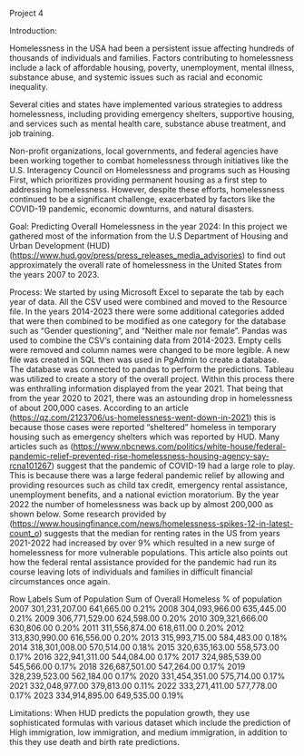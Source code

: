 Project 4 




Introduction:

Homelessness in the USA had been a persistent issue affecting hundreds of thousands of individuals and families. Factors contributing to homelessness include a lack of affordable housing, poverty, unemployment, mental illness, substance abuse, and systemic issues such as racial and economic inequality.

Several cities and states have implemented various strategies to address homelessness, including providing emergency shelters, supportive housing, and services such as mental health care, substance abuse treatment, and job training.

Non-profit organizations, local governments, and federal agencies have been working together to combat homelessness through initiatives like the U.S. Interagency Council on Homelessness and programs such as Housing First, which prioritizes providing permanent housing as a first step to addressing homelessness. However, despite these efforts, homelessness continued to be a significant challenge, exacerbated by factors like the COVID-19 pandemic, economic downturns, and natural disasters.

Goal:
Predicting Overall Homelessness in the year 2024:
In this project we gathered most of the information from the U.S Department of Housing and Urban Development (HUD) (https://www.hud.gov/press/press_releases_media_advisories) to find out approximately the overall rate of homelessness in the United States from the years 2007 to 2023. 

Process:
We started by using Microsoft Excel to separate the tab by each year of data. All the CSV used were combined and moved to the Resource file. In the years 2014-2023 there were some additional categories added that were then combined to be modified as one category for the database such as “Gender questioning”, and “Neither male nor female”. 
Pandas was used to combine the CSV’s containing data from 2014-2023. Empty cells were removed and column names were changed to be more legible. A new file was created in SQL then was used in PgAdmin to create a database. The database was connected to pandas to perform the predictions. Tableau was utilized to create a story of the overall project.
Within this process there was enthralling information displayed from the year 2021. That being that from the year 2020 to 2021, there was an astounding drop in homelessness of about 200,000 cases. According to an article (https://qz.com/2123706/us-homelessness-went-down-in-2021) this is because those cases were reported “sheltered” homeless in temporary housing such as emergency shelters which was reported by HUD. Many articles such as (https://www.nbcnews.com/politics/white-house/federal-pandemic-relief-prevented-rise-homelessness-housing-agency-say-rcna101267) suggest that the pandemic of COVID-19 had a large role to play. This is because there was a large federal pandemic relief by allowing and providing resources such as child tax credit, emergency rental assistance, unemployment benefits, and a national eviction moratorium.
By the year 2022 the number of homelessness was back up by almost 200,000 as shown below. Some research provided by (https://www.housingfinance.com/news/homelessness-spikes-12-in-latest-count_o) suggests that the median for renting rates in the US from years 2021-2022 had increased by over 9% which resulted in a new surge of homelessness for more vulnerable populations. This article also points out how the federal rental assistance provided for the pandemic had run its course leaving lots of individuals and families in difficult financial circumstances once again.


Row Labels	Sum of Population	Sum of Overall Homeless	% of population
2007	         301,231,207.00 	                                641,665.00 	0.21%
2008	         304,093,966.00 	                                635,445.00 	0.21%
2009	         306,771,529.00 	                                624,598.00 	0.20%
2010	         309,321,666.00 	                                630,806.00 	0.20%
2011	         311,556,874.00 	                                618,611.00 	0.20%
2012	         313,830,990.00 	                                616,556.00 	0.20%
2013	         315,993,715.00 	                                584,483.00 	0.18%
2014	         318,301,008.00 	                                570,514.00 	0.18%
2015	         320,635,163.00 	                                558,573.00 	0.17%
2016	         322,941,311.00 	                                544,084.00 	0.17%
2017	         324,985,539.00 	                                545,566.00 	0.17%
2018	         326,687,501.00 	                                547,264.00 	0.17%
2019	         328,239,523.00 	                                562,184.00 	0.17%
2020	         331,454,351.00 	                                575,714.00 	0.17%
2021	         332,048,977.00 	                                379,813.00 	0.11%
2022	         333,271,411.00 	                                577,778.00 	0.17%
2023	         334,914,895.00 	                                649,535.00 	0.19%



Limitations: 
When HUD predicts the population growth, they use sophisticated formulas with various dataset which include the prediction of High immigration, low immigration, and medium immigration, in addition to this they use death and birth rate predictions. 
